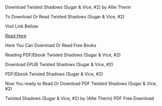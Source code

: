 Download Twisted Shadows (Sugar &amp; Vice, #2) by Allie Therin

To Download Or Read Twisted Shadows (Sugar & Vice, #2)

Visit Link Bellow

[Read Here](https://mobionlines.web.app/intention/202932688-twisted-shadows)

Here You Can Download Or Read Free Books

Reading PDF/Ebook Twisted Shadows (Sugar & Vice, #2)

Download EPUB Twisted Shadows (Sugar & Vice, #2)

PDF/Ebook Twisted Shadows (Sugar & Vice, #2)

Now You ready to Read Or Download PDF Twisted Shadows (Sugar & Vice, #2)

Twisted Shadows (Sugar & Vice, #2) by (Allie Therin) PDF Free Download

